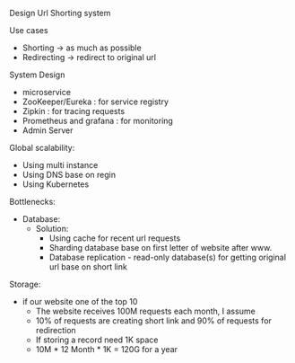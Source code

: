 Design Url Shorting system

Use cases
  - Shorting -> as much as possible
  - Redirecting -> redirect to original url

System Design
  - microservice
  - ZooKeeper/Eureka : for service registry
  - Zipkin : for tracing requests
  - Prometheus and grafana : for monitoring 
  - Admin Server
  

Global scalability:
  - Using multi instance 
  - Using DNS base on regin
  - Using Kubernetes
  

Bottlenecks:
- Database:
  - Solution:
    - Using cache for recent url requests
    - Sharding database base on first letter of website after www. 
    - Database replication - read-only database(s) for getting original url base on short link


Storage:
  - if our website one of the top 10 
    - The website receives 100M requests each month, I assume
    - 10% of requests are creating short link and 90% of requests for redirection
    - If storing a record need 1K space
    - 10M * 12 Month * 1K = 120G for a year


